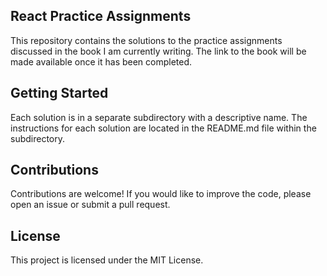 ## React Practice Assignments


This repository contains the solutions to the practice assignments discussed in the book I am currently writing. The link to the book will be made available once it has been completed.


## Getting Started

 Each solution is in a separate subdirectory with a descriptive name. The instructions for each solution are located in the README.md file within the subdirectory.


## Contributions
Contributions are welcome! If you would like to improve the code, please open an issue or submit a pull request.

## License
This project is licensed under the MIT License.





